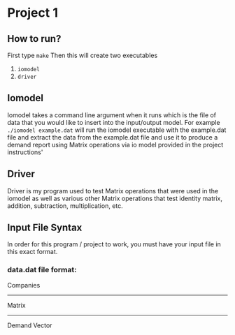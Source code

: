 # Project 1 

## How to run?
First type <code>make</code>
Then this will create two executables
1. <code>iomodel</code>
2. <code>driver</code>

## Iomodel
Iomodel takes a command line argument when it runs which is the file of data
that you would like to insert into the input/output model. 
For example <code>./iomodel example.dat</code> will run the iomodel
executable with the example.dat file and extract the data from the example.dat
file and use it to produce a demand report using Matrix operations via 
io model provided in the project instructions'

## Driver
Driver is my program used to test Matrix operations that were used in the
iomodel as well as various other Matrix operations that test
identity matrix, addition, subtraction, multiplication, etc.

## Input File Syntax
In order for this program / project to work, you must have your input file
in this exact format.

### data.dat file format:

Companies

---

Matrix

--- 

Demand Vector
